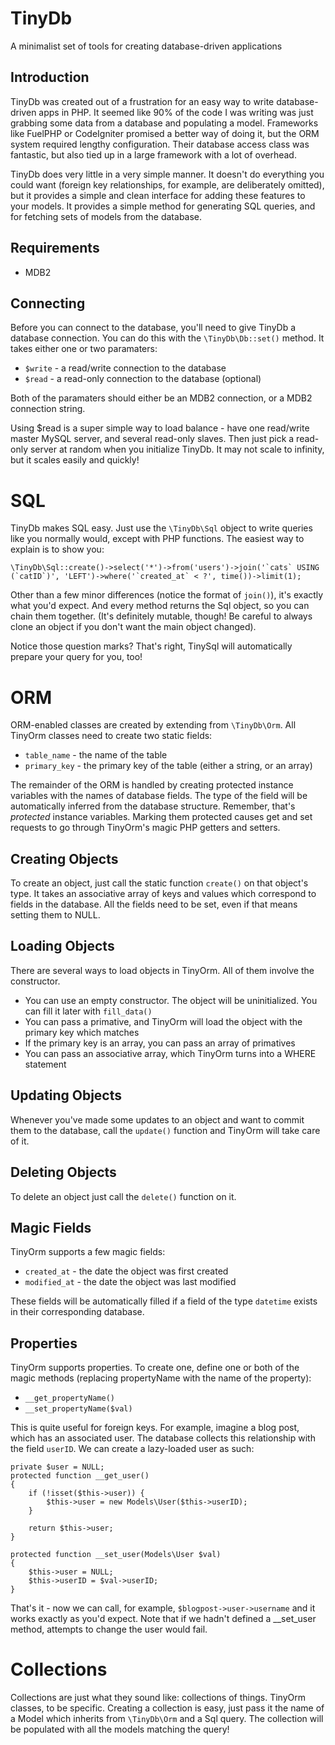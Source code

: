 TinyDb
======
A minimalist set of tools for creating database-driven applications

Introduction
------------
TinyDb was created out of a frustration for an easy way to write database-driven apps in PHP. It seemed
like 90% of the code I was writing was just grabbing some data from a database and populating a model.
Frameworks like FuelPHP or CodeIgniter promised a better way of doing it, but the ORM system required
lengthy configuration. Their database access class was fantastic, but also tied up in a large framework
with a lot of overhead.

TinyDb does very little in a very simple manner. It doesn't do everything you could want (foreign key
relationships, for example, are deliberately omitted), but it provides a simple and clean interface for
adding these features to your models. It provides a simple method for generating SQL queries, and for
fetching sets of models from the database.

Requirements
------------
 * MDB2

Connecting
----------
Before you can connect to the database, you'll need to give TinyDb a database connection. You can do
this with the `\TinyDb\Db::set()` method. It takes either one or two paramaters:

 * `$write` - a read/write connection to the database
 * `$read` - a read-only connection to the database (optional)

Both of the paramaters should either be an MDB2 connection, or a MDB2 connection string.

Using $read is a super simple way to load balance - have one read/write master MySQL server, and several
read-only slaves. Then just pick a read-only server at random when you initialize TinyDb. It may not scale
to infinity, but it scales easily and quickly!

SQL
===
TinyDb makes SQL easy. Just use the `\TinyDb\Sql` object to write queries like you normally would, except
with PHP functions. The easiest way to explain is to show you:

    \TinyDb\Sql::create()->select('*')->from('users')->join('`cats` USING (`catID`)', 'LEFT')->where('`created_at` < ?', time())->limit(1);

Other than a few minor differences (notice the format of `join()`), it's exactly what you'd expect. And every
method returns the Sql object, so you can chain them together. (It's definitely mutable, though! Be careful
to always clone an object if you don't want the main object changed).

Notice those question marks? That's right, TinySql will automatically prepare your query for you, too!

ORM
===
ORM-enabled classes are created by extending from `\TinyDb\Orm`. All TinyOrm classes need to create two
static fields:

 * `table_name` - the name of the table
 * `primary_key` - the primary key of the table (either a string, or an array)

The remainder of the ORM is handled by creating protected instance variables with the names of database
fields. The type of the field will be automatically inferred from the database structure. Remember,
that's _protected_ instance variables. Marking them protected causes get and set requests to go through
TinyOrm's magic PHP getters and setters.

Creating Objects
----------------
To create an object, just call the static function `create()` on that object's type. It takes an
associative array of keys and values which correspond to fields in the database. All the fields need to
be set, even if that means setting them to NULL.

Loading Objects
---------------
There are several ways to load objects in TinyOrm. All of them involve the constructor.

 * You can use an empty constructor. The object will be uninitialized. You can fill it later with `fill_data()`
 * You can pass a primative, and TinyOrm will load the object with the primary key which matches
 * If the primary key is an array, you can pass an array of primatives
 * You can pass an associative array, which TinyOrm turns into a WHERE statement

Updating Objects
----------------
Whenever you've made some updates to an object and want to commit them to the database, call the `update()`
function and TinyOrm will take care of it.

Deleting Objects
----------------
To delete an object just call the `delete()` function on it.

Magic Fields
------------
TinyOrm supports a few magic fields:

 * `created_at` - the date the object was first created
 * `modified_at` - the date the object was last modified

These fields will be automatically filled if a field of the type `datetime` exists in their corresponding database.

Properties
----------
TinyOrm supports properties. To create one, define one or both of the magic methods (replacing
propertyName with the name of the property):

 * `__get_propertyName()`
 * `__set_propertyName($val)`

This is quite useful for foreign keys. For example, imagine a blog post, which has an associated user.
The database collects this relationship with the field `userID`. We can create a lazy-loaded user as such:

    private $user = NULL;
    protected function __get_user()
    {
        if (!isset($this->user)) {
            $this->user = new Models\User($this->userID);
        }

        return $this->user;
    }

    protected function __set_user(Models\User $val)
    {
        $this->user = NULL;
        $this->userID = $val->userID;
    }

That's it - now we can call, for example, `$blogpost->user->username` and it works exactly as you'd expect.
Note that if we hadn't defined a __set_user method, attempts to change the user would fail.

Collections
===========
Collections are just what they sound like: collections of things. TinyOrm classes, to be specific. Creating
a collection is easy, just pass it the name of a Model which inherits from `\TinyDb\Orm` and a Sql query.
The collection will be populated with all the models matching the query!